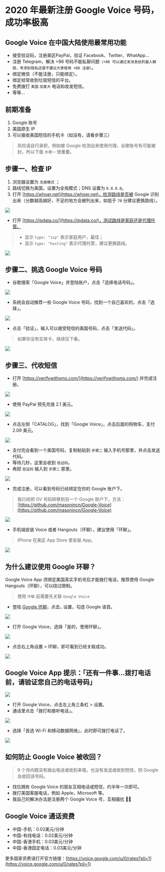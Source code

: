 # 2020 年最新注册 Google Voice 号码，成功率极高

## Google Voice 在中国大陆使用最常用功能

* 接受验证码，注册美区PayPal，验证 Facebook、Twitter、WhatApp…
* 注册 Telegram，解决 +86 号码不能私聊问题`（+86 可以通过发消息给机器人解锁，考虑到隐私还是不建议大家使用 +86 注册）`。
* 绑定微信（不能注册，只能绑定）。
* 绑定经常收到垃圾短信的平台。
* 免费拨打 `美国` `加拿大` 电话和收发短信。
* 等等…

## 前期准备

1. Google 账号
2. 美国原生 IP
3. 可以接收美国短信的手机卡（如没有，请看步骤三）

> 风险请自行承担，例如被 Google 检测出来使用代理，谷歌账号有可能被封，所以下面 `步骤一` 很重要。

## 步骤一、检查 IP

1. 浏览器设置为 `无痕模式` ；
2. 路线切换为美国，设置为全局模式；DNS 设置为 `8.8.8.8`。
3. 打开 [https://whoer.net](https://whoer.net)，检测路线是否被 Google 识别出来（分数越高越好，不足的地方会被列出来，如低于 `70` 分建议更换路线）。

![](pic/002.jpg)

* 打开 [https://ipdata.co/](https://ipdata.co/)，测试路线是家庭还是代理托管。

> * 显示 `type: "isp"` 表示家庭用户，最佳；
> * 显示 `type: "hosting"` 表示代理托管，建议更换路线。

![](pic/003.jpg)

## 步骤二、挑选 Google Voice 号码

* 谷歌搜索「Google Voice」并登陆账户，点击「选择电话号码」。

![](pic/004.png)

* 系统会自动推荐一些 Google Voice 号码，找到一个自己喜欢的，点击「选择」。

![](pic/005.png)

* 点击「验证」，输入可以接受短信的美国号码，点击「发送代码」。

> 如果你没有实体卡，继续往下看。

![](pic/006.png)

## 步骤三、代收短信

* 打开 [https://verifywithsms.com/](https://verifywithsms.com/) 并完成注册。

![](pic/007.png)

* 使用 PayPal 预先充值 2.1 美元。

![](pic/008.png)

* 点击左侧「CATALOG」，找到「Google Voice」，点击后面的购物车，支付 2.09 美元。

![](pic/009.png)

* 支付完会看到一个美国号码，复制粘贴到 `步骤二` 输入手机号那里，并点击发送代码。
* 等待几秒，这里会收到 `验证码`。
* 再把 `验证码` 输入到 `步骤二` 那里。

![](pic/010.jpg)

* 完成注册，可以看到号码已经绑定在你的 Google 账户下。

> 我已经把 GV 号码转移到另一个 Google 账户下，方法：[https://github.com/masonincn/Google-Voice](https://github.com/masonincn/Google-Voice)

![](pic/011.png)

* 手机端安装 Voice 或者 Hangouts（环聊），建议使用「环聊」。

> iPhone 在美区 App Store 里安装 App。

![](pic/012.jpg)

## 为什么建议使用 Google 环聊？

Google Voice App 须绑定美国真实手机号后才能拨打电话，推荐使用 Google Hangouts（环聊），可以绕过限制。

> 使用 `环聊` 前需要先关联 `Google Voice`

* 登陆 [Google 环聊](https://hangouts.google.com/?authuser=2)，点击`…` 设置，勾选 Google 语音。

![](pic/015.png)

* 打开 Google Voice，选择「是的，使用环聊」。

![](pic/016.png)

* 点击右上角设置 > 环聊，即可看到已经关联成功。

![](pic/017.png)

## Google Voice App 提示：「还有一件事…拨打电话前，请验证您自己的电话号码」

![](pic/018.png)

- 打开 Google Voice，点击左上角三条杠 > 设置。
- 通话里点击「拨打和接听电话」。

![](pic/013.png)

* 选择「首选 Wi-Fi 和移动数据网络」，此时即可拨打电话了。

![](pic/014.jpg)

## 如何防止 Google Voice 被收回？

> 9 个月内既没有拨出电话或收到来电，也没有发送或收到短信，则 Google 会收回该号码。

* 找位拥有 Google Voice 的朋友互相电话或短信，约半年一次即可。
* 拨打美国客服电话，例如 Apple，Microsoft 等。
* 我自己的解决办法是注册两个 Google Voice 号，互相骚扰 🐶🐶

## Google Voice 通话资费

* 中国-手机：0.02美元/分钟
* 中国-有线电话：0.02美元/分钟
* 中国-香港手机：0.03美元/分钟
* 中国-香港固定电话：0.03美元/分钟

更多国家资费请打开官方链接：[https://voice.google.com/u/0/rates?pli=1](https://voice.google.com/u/0/rates?pli=1)